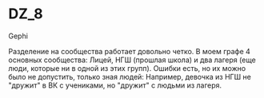 # DZ_8
Gephi


Разделение на сообщества работает довольно четко. В моем графе 4 основных сообщества:
Лицей, НГШ (прошлая школа) и два лагеря (еще люди, которые ни в одной из этих групп).
Ошибки есть, но их можно было не допустить, только зная людей:
Например, девочка из НГШ не "дружит" в ВК с учениками, но "дружит" с людьми из лагеря. 

